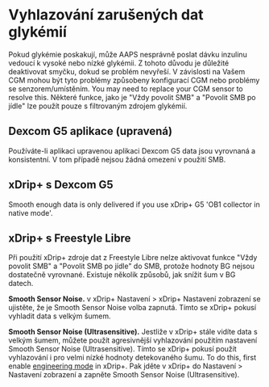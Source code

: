 # Vyhlazování zarušených dat glykémií

Pokud glykémie poskakují, může AAPS nesprávně poslat dávku inzulinu vedoucí k vysoké nebo nízké glykémii. Z tohoto důvodu je důležité deaktivovat smyčku, dokud se problém nevyřeší. V závislosti na Vašem CGM mohou být tyto problémy způsobeny konfigurací CGM nebo problémy se senzorem/umístěním. You may need to replace your CGM sensor to resolve this. Některé funkce, jako je "Vždy povolit SMB" a "Povolit SMB po jídle" lze použít pouze s filtrovaným zdrojem glykémií.

## Dexcom G5 aplikace (upravená)

Používáte-li aplikaci upravenou aplikaci Dexcom G5 data jsou vyrovnaná a konsistentní. V tom případě nejsou žádná omezení v použití SMB.

## xDrip+ s Dexcom G5

Smooth enough data is only delivered if you use xDrip+ G5 'OB1 collector in native mode'.

## xDrip+ s Freestyle Libre

Při použití xDrip+ zdroje dat z Freestyle Libre nelze aktivovat funkce "Vždy povolit SMB" a "Povolit SMB po jídle" do SMB, protože hodnoty BG nejsou dostatečně vyrovnané. Existuje několik způsobů, jak snížit šum v BG datech.

**Smooth Sensor Noise.** v xDrip+ Nastavení > xDrip+ Nastavení zobrazení se ujistěte, že je Smooth Sensor Noise volba zapnutá. Tímto se xDrip+ pokusí vyhladit data s velkým šumem.

**Smooth Sensor Noise (Ultrasensitive).** Jestliže v xDrip+ stále vidíte data s velkým šumem, můžete použít agresivnější vyhlazování použitím nastavení Smooth Sensor Noise (Ultrasensitive). Tímto se xDrip+ pokusí použít vyhlazování i pro velmi nízké hodnoty detekovaného šumu. To do this, first enable [engineering mode](Enabling-Engineering-Mode-in-xDrip.md) in xDrip+. Pak jděte v xDrip+ do Nastavení > Nastavení zobrazení a zapněte Smooth Sensor Noise (Ultrasensitive).